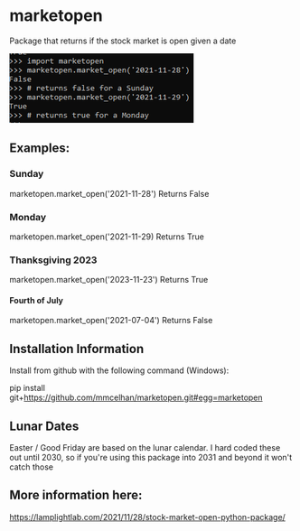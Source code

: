 # marketopen
Package that returns if the stock market is open given a date

![image of usage](https://github.com/mmcelhan/marketopen/blob/main/image/market_open_usage.png)

## Examples:

### Sunday
marketopen.market_open('2021-11-28')
Returns False

### Monday
marketopen.market_open('2021-11-29)
Returns True

### Thanksgiving 2023
marketopen.market_open('2023-11-23')
Returns True

#### Fourth of July
marketopen.market_open('2021-07-04')
Returns False

## Installation Information
Install from github with the following command (Windows):

pip install git+https://github.com/mmcelhan/marketopen.git#egg=marketopen

## Lunar Dates
Easter / Good Friday are based on the lunar calendar. I hard coded these out until 2030, so if you're using this package into 2031 and beyond it won't catch those

## More information here:
https://lamplightlab.com/2021/11/28/stock-market-open-python-package/
